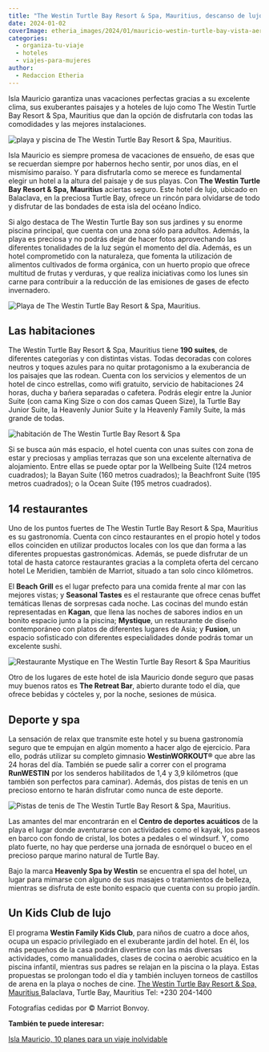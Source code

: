 ```yaml
---
title: "The Westin Turtle Bay Resort & Spa, Mauritius, descanso de lujo en Isla Mauricio"
date: 2024-01-02
coverImage: etheria_images/2024/01/mauricio-westin-turtle-bay-vista-aerea.jpg
categories: 
  - organiza-tu-viaje
  - hoteles
  - viajes-para-mujeres
author: 
  - Redaccion Etheria
---
```


Isla Mauricio garantiza unas vacaciones perfectas gracias a su excelente clima, sus 
exuberantes paisajes y a hoteles de lujo como The Westin Turtle Bay Resort & Spa, 
Mauritius que dan la opción de disfrutarla con todas las comodidades y las mejores 
instalaciones. 

![playa y piscina de The Westin Turtle Bay Resort & Spa, Mauritius.](etheria_images/2024/01/mauricio-westin-turtle-bay-vista-aerea.jpg "The Westin Turtle Bay Resort & Spa, Mauritius.")

Isla Mauricio es siempre promesa de vacaciones de ensueño, de esas que se recuerdan 
siempre por habernos hecho sentir, por unos días, en el mismísimo paraíso. Y para 
disfrutarla como se merece es fundamental elegir un hotel a la altura del paisaje y de 
sus playas. Con **The Westin Turtle Bay Resort & Spa, Mauritius** aciertas seguro. Este 
hotel de lujo, ubicado en Balaclava, en la preciosa Turtle Bay, ofrece un rincón para 
olvidarse de todo y disfrutar de las bondades de esta isla del océano Índico. 

Si algo destaca de The Westin Turtle Bay son sus jardines y su enorme piscina principal, 
que cuenta con una zona sólo para adultos. Además, la playa es preciosa y no podrás 
dejar de hacer fotos aprovechando las diferentes tonalidades de la luz según el momento 
del día. Además, es un hotel comprometido con la naturaleza, que fomenta la utilización 
de alimentos cultivados de forma orgánica, con un huerto propio que ofrece multitud de 
frutas y verduras, y que realiza iniciativas como los lunes sin carne para contribuir a 
la reducción de las emisiones de gases de efecto invernadero. 

![Playa de The Westin Turtle Bay Resort & Spa, Mauritius.](etheria_images/2024/01/mauricio-westin-turtle-bay-playa.jpg "Playa de The Westin Turtle Bay Resort & Spa, Mauritius.")

## Las habitaciones

The Westin Turtle Bay Resort & Spa, Mauritius tiene **190 suites**, de diferentes 
categorías y con distintas vistas. Todas decoradas con colores neutros y toques azules 
para no quitar protagonismo a la exuberancia de los paisajes que las rodean. Cuenta con 
los servicios y elementos de un hotel de cinco estrellas, como wifi gratuito, servicio 
de habitaciones 24 horas, ducha y bañera separadas o cafetera. Podrás elegir entre la 
Junior Suite (con cama King Size o con dos camas Queen Size), la Turtle Bay Junior 
Suite, la Heavenly Junior Suite y la Heavenly Family Suite, la más grande de todas. 

![habitación de The Westin Turtle Bay Resort & Spa](etheria_images/2024/01/mauricio-westin-turtle-bay-King-Sea-View-Junior-Suite.jpg "Junior Suite con vistas al mar.")

Si se busca aún más espacio, el hotel cuenta con unas suites con zona de estar y 
preciosas y amplias terrazas que son una excelente alternativa de alojamiento. Entre 
ellas se puede optar por la Wellbeing Suite (124 metros cuadrados); la Bayan Suite (160 
metros cuadrados); la Beachfront Suite (195 metros cuadrados); o la Ocean Suite (195 
metros cuadrados). 

## 14 restaurantes

Uno de los puntos fuertes de The Westin Turtle Bay Resort & Spa, Mauritius es su 
gastronomía. Cuenta con cinco restaurantes en el propio hotel y todos ellos coinciden en 
utilizar productos locales con los que dan forma a las diferentes propuestas 
gastronómicas. Además, se puede disfrutar de un total de hasta catorce restaurantes 
gracias a la completa oferta del cercano hotel Le Meridien, también de Marriot, situado 
a tan solo cinco kilómetros. 

El **Beach Grill** es el lugar prefecto para una comida frente al mar con las mejores 
vistas; y **Seasonal Tastes** es el restaurante que ofrece cenas buffet temáticas llenas 
de sorpresas cada noche. Las cocinas del mundo están representadas en **Kagan**, que 
llena las noches de sabores indios en un bonito espacio junto a la piscina; 
**Mystique**, un restaurante de diseño contemporáneo con platos de diferentes lugares de 
Asia; y **Fusion**, un espacio sofisticado con diferentes especialidades donde podrás 
tomar un excelente sushi. 

![Restaurante Mystique en The Westin Turtle Bay Resort & Spa Mauritius](etheria_images/2024/01/Mauricio-westin-turtle-bay-Mystique-Bar.jpg "Restaurante Mystique.")

Otro de los lugares de este hotel de isla Mauricio donde seguro que pasas muy buenos 
ratos es **The Retreat Bar**, abierto durante todo el día, que ofrece bebidas y cócteles 
y, por la noche, sesiones de música. 

## Deporte y spa

La sensación de relax que transmite este hotel y su buena gastronomía seguro que te 
empujan en algún momento a hacer algo de ejercicio. Para ello, podrás utilizar su 
completo gimnasio **WestinWORKOUT®** que abre las 24 horas del día. También se puede 
salir a correr con el programa **RunWESTIN** por los senderos habilitados de 1,4 y 3,9 
kilómetros (que también son perfectos para caminar). Además, dos pistas de tenis en un 
precioso entorno te harán disfrutar como nunca de este deporte. 

![Pistas de tenis de The Westin Turtle Bay Resort & Spa, Mauritius.](etheria_images/2024/01/mauricio-westin-turtle-bay-pistas-tenis.jpg "Pistas de tenis de The Westin Turtle Bay Resort & Spa, Mauritius.")

Las amantes del mar encontrarán en el **Centro de deportes acuáticos** de la playa el 
lugar donde aventurarse con actividades como el kayak, los paseos en barco con fondo de 
cristal, los botes a pedales o el windsurf. Y, como plato fuerte, no hay que perderse 
una jornada de esnórquel o buceo en el precioso parque marino natural de Turtle Bay. 

Bajo la marca **Heavenly Spa by Westin** se encuentra el spa del hotel, un lugar para 
mimarse con alguno de sus masajes o tratamientos de belleza, mientras se disfruta de 
este bonito espacio que cuenta con su propio jardín. 

## Un Kids Club de lujo

El programa **Westin Family Kids Club**, para niños de cuatro a doce años, ocupa un 
espacio privilegiado en el exuberante jardín del hotel. En él, los más pequeños de la 
casa podrán divertirse con las más diversas actividades, como manualidades, clases de 
cocina o aerobic acuático en la piscina infantil, mientras sus padres se relajan en la 
piscina o la playa. Estas propuestas se prolongan todo el día y también incluyen torneos 
de castillos de arena en la playa o noches de cine. [The Westin Turtle Bay Resort & Spa, 
Mauritius 
](https://www.marriott.com/en-us/hotels/mrutb-the-westin-turtle-bay-resort-and-spa-mauritius/overview/)Balaclava, 
Turtle Bay, Mauritius Tel: +230 204-1400 

Fotografías cedidas por © Marriot Bonvoy. 

**También te puede interesar:** 

[Isla Mauricio, 10 planes para un viaje 
inolvidable](https://etheriamagazine.com/2019/03/26/viajes-mujeres-mejores-planes-en-mauricio/)
